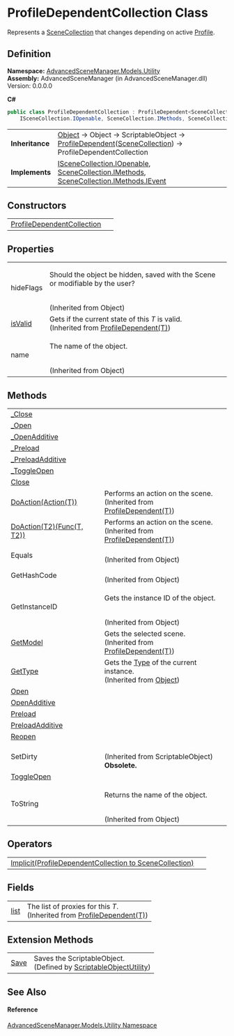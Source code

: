 # ProfileDependentCollection Class


Represents a <a href="T_AdvancedSceneManager_Models_SceneCollection.md">SceneCollection</a> that changes depending on active <a href="T_AdvancedSceneManager_Models_Profile.md">Profile</a>.



## Definition
**Namespace:** <a href="N_AdvancedSceneManager_Models_Utility.md">AdvancedSceneManager.Models.Utility</a>  
**Assembly:** AdvancedSceneManager (in AdvancedSceneManager.dll) Version: 0.0.0.0

**C#**
``` C#
public class ProfileDependentCollection : ProfileDependent<SceneCollection>, 
	ISceneCollection.IOpenable, SceneCollection.IMethods, SceneCollection.IMethods.IEvent
```

<table><tr><td><strong>Inheritance</strong></td><td><a href="https://learn.microsoft.com/dotnet/api/system.object" target="_blank" rel="noopener noreferrer">Object</a>  →  Object  →  ScriptableObject  →  <a href="T_AdvancedSceneManager_Models_Utility_ProfileDependent_1.md">ProfileDependent</a>(<a href="T_AdvancedSceneManager_Models_SceneCollection.md">SceneCollection</a>)  →  ProfileDependentCollection</td></tr>
<tr><td><strong>Implements</strong></td><td><a href="T_AdvancedSceneManager_Models_ISceneCollection_IOpenable.md">ISceneCollection.IOpenable</a>, <a href="T_AdvancedSceneManager_Models_SceneCollection_IMethods.md">SceneCollection.IMethods</a>, <a href="T_AdvancedSceneManager_Models_SceneCollection_IMethods_IEvent.md">SceneCollection.IMethods.IEvent</a></td></tr>
</table>



## Constructors
<table>
<tr>
<td><a href="M_AdvancedSceneManager_Models_Utility_ProfileDependentCollection__ctor.md">ProfileDependentCollection</a></td>
<td> </td></tr>
</table>

## Properties
<table>
<tr>
<td>hideFlags</td>
<td><p>Should the object be hidden, saved with the Scene or modifiable by the user?</p><br />(Inherited from Object)</td></tr>
<tr>
<td><a href="P_AdvancedSceneManager_Models_Utility_ProfileDependent_1_isValid.md">isValid</a></td>
<td>Gets if the current state of this <em>T</em> is valid.<br />(Inherited from <a href="T_AdvancedSceneManager_Models_Utility_ProfileDependent_1.md">ProfileDependent(T)</a>)</td></tr>
<tr>
<td>name</td>
<td><p>The name of the object.</p><br />(Inherited from Object)</td></tr>
</table>

## Methods
<table>
<tr>
<td><a href="M_AdvancedSceneManager_Models_Utility_ProfileDependentCollection__Close.md">_Close</a></td>
<td> </td></tr>
<tr>
<td><a href="M_AdvancedSceneManager_Models_Utility_ProfileDependentCollection__Open.md">_Open</a></td>
<td> </td></tr>
<tr>
<td><a href="M_AdvancedSceneManager_Models_Utility_ProfileDependentCollection__OpenAdditive.md">_OpenAdditive</a></td>
<td> </td></tr>
<tr>
<td><a href="M_AdvancedSceneManager_Models_Utility_ProfileDependentCollection__Preload.md">_Preload</a></td>
<td> </td></tr>
<tr>
<td><a href="M_AdvancedSceneManager_Models_Utility_ProfileDependentCollection__PreloadAdditive.md">_PreloadAdditive</a></td>
<td> </td></tr>
<tr>
<td><a href="M_AdvancedSceneManager_Models_Utility_ProfileDependentCollection__ToggleOpen.md">_ToggleOpen</a></td>
<td> </td></tr>
<tr>
<td><a href="M_AdvancedSceneManager_Models_Utility_ProfileDependentCollection_Close.md">Close</a></td>
<td> </td></tr>
<tr>
<td><a href="M_AdvancedSceneManager_Models_Utility_ProfileDependent_1_DoAction.md">DoAction(Action(T))</a></td>
<td>Performs an action on the scene.<br />(Inherited from <a href="T_AdvancedSceneManager_Models_Utility_ProfileDependent_1.md">ProfileDependent(T)</a>)</td></tr>
<tr>
<td><a href="M_AdvancedSceneManager_Models_Utility_ProfileDependent_1_DoAction__1.md">DoAction(T2)(Func(T, T2))</a></td>
<td>Performs an action on the scene.<br />(Inherited from <a href="T_AdvancedSceneManager_Models_Utility_ProfileDependent_1.md">ProfileDependent(T)</a>)</td></tr>
<tr>
<td>Equals</td>
<td><br />(Inherited from Object)</td></tr>
<tr>
<td>GetHashCode</td>
<td><br />(Inherited from Object)</td></tr>
<tr>
<td>GetInstanceID</td>
<td><p>Gets the instance ID of the object.</p><br />(Inherited from Object)</td></tr>
<tr>
<td><a href="M_AdvancedSceneManager_Models_Utility_ProfileDependent_1_GetModel.md">GetModel</a></td>
<td>Gets the selected scene.<br />(Inherited from <a href="T_AdvancedSceneManager_Models_Utility_ProfileDependent_1.md">ProfileDependent(T)</a>)</td></tr>
<tr>
<td><a href="https://learn.microsoft.com/dotnet/api/system.object.gettype" target="_blank" rel="noopener noreferrer">GetType</a></td>
<td>Gets the <a href="https://learn.microsoft.com/dotnet/api/system.type" target="_blank" rel="noopener noreferrer">Type</a> of the current instance.<br />(Inherited from <a href="https://learn.microsoft.com/dotnet/api/system.object" target="_blank" rel="noopener noreferrer">Object</a>)</td></tr>
<tr>
<td><a href="M_AdvancedSceneManager_Models_Utility_ProfileDependentCollection_Open.md">Open</a></td>
<td> </td></tr>
<tr>
<td><a href="M_AdvancedSceneManager_Models_Utility_ProfileDependentCollection_OpenAdditive.md">OpenAdditive</a></td>
<td> </td></tr>
<tr>
<td><a href="M_AdvancedSceneManager_Models_Utility_ProfileDependentCollection_Preload.md">Preload</a></td>
<td> </td></tr>
<tr>
<td><a href="M_AdvancedSceneManager_Models_Utility_ProfileDependentCollection_PreloadAdditive.md">PreloadAdditive</a></td>
<td> </td></tr>
<tr>
<td><a href="M_AdvancedSceneManager_Models_Utility_ProfileDependentCollection_Reopen.md">Reopen</a></td>
<td> </td></tr>
<tr>
<td>SetDirty</td>
<td><br />(Inherited from ScriptableObject)<br /><strong>Obsolete.</strong></td></tr>
<tr>
<td><a href="M_AdvancedSceneManager_Models_Utility_ProfileDependentCollection_ToggleOpen.md">ToggleOpen</a></td>
<td> </td></tr>
<tr>
<td>ToString</td>
<td><p>Returns the name of the object.</p><br />(Inherited from Object)</td></tr>
</table>

## Operators
<table>
<tr>
<td><a href="M_AdvancedSceneManager_Models_Utility_ProfileDependentCollection_op_Implicit.md">Implicit(ProfileDependentCollection to SceneCollection)</a></td>
<td> </td></tr>
</table>

## Fields
<table>
<tr>
<td><a href="F_AdvancedSceneManager_Models_Utility_ProfileDependent_1_list.md">list</a></td>
<td>The list of proxies for this <em>T</em>.<br />(Inherited from <a href="T_AdvancedSceneManager_Models_Utility_ProfileDependent_1.md">ProfileDependent(T)</a>)</td></tr>
</table>

## Extension Methods
<table>
<tr>
<td><a href="M_AdvancedSceneManager_Utility_ScriptableObjectUtility_Save.md">Save</a></td>
<td>Saves the ScriptableObject.<br />(Defined by <a href="T_AdvancedSceneManager_Utility_ScriptableObjectUtility.md">ScriptableObjectUtility</a>)</td></tr>
</table>

## See Also


#### Reference
<a href="N_AdvancedSceneManager_Models_Utility.md">AdvancedSceneManager.Models.Utility Namespace</a>  
